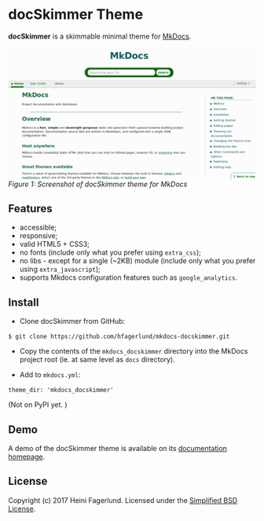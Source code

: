 # docSkimmer Theme

**docSkimmer** is a skimmable minimal theme for [MkDocs](https://github.com/mkdocs/mkdocs/).

<img style="max-width:100%;" alt="Screenshot of docSkimmer theme for MkDocs" src="/screenshots/screenshot_docskimmer-theme.png" align="center" style="border:1px solid #999" /><br />
*Figure 1: Screenshot of docSkimmer theme for MkDocs*

## Features

* accessible;
* responsive;
* valid HTML5 + CSS3;
* no fonts (include only what you prefer using `extra_css`);
* no libs - except for a single (~2KB) module (include only what you prefer using `extra_javascript`);
* supports Mkdocs configuration features such as `google_analytics`.

## Install

* Clone docSkimmer from GitHub:

```
$ git clone https://github.com/hfagerlund/mkdocs-docskimmer.git

```

* Copy the contents of the `mkdocs_docskimmer` directory into the MkDocs project root (ie. at same level as `docs` directory).

* Add to `mkdocs.yml`:

```
theme_dir: 'mkdocs_docskimmer'

```

(Not on PyPI yet. )

## Demo

A demo of the docSkimmer theme is available on its [documentation homepage](https://hfagerlund.github.io/mkdocs-docskimmer/).


## License
Copyright (c) 2017 Heini Fagerlund. Licensed under the [Simplified BSD License](https://github.com/hfagerlund/mkdocs-docskimmer/blob/master/LICENSE).
